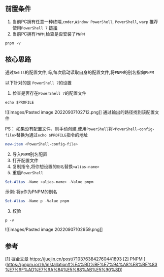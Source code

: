 ## 前置条件

1. 当前PC拥有任意一种终端,`cmder`,`Window PowerShell`, `PowerShell`, `warp`
   推荐使用`PowerShell 7` [链接](https://docs.microsoft.com/zh-cn/powershell/scripting/whats-new/what-s-new-in-powershell-70?view=powershell-7.2)
2. 当前PC拥有`PNPM`,检查是否安装了`PNPM`

```shell
pnpm -v
```

## 核心思路

通过`Sehll`的配置文件,吗,每次启动读取自身的配置文件,将`PNPM`的别名指向`PNPM`

以下针对的是 `PowerShell 7`的设置

1. 检查是否存在`PowerShell 7`的配置文件

```pwsh
echo $PROFILE
```

![[images/Pasted image 20220907102712.png]]
通过输出的路径找到该配置文件

PS： 如果没有配置文件，则手动创建,使用`PowerShell`将`<PowerShell-config-file>`替换为通过`echo $PROFILE`指令的地址

```powershell
new-item <PowerShell-config-file>
```

2. 导入`PNPM`别名配置
1. 打开配置文件
2. 复制指令,将你想设置的`别名`替换`<alias-name>`
3. 重启`PowerShell`

```ps1
Set-Alias -Name <alias-name> -Value pnpm
```

示例: 将p作为PNPM的别名

```ps1
Set-Alias -Name p -Value pnpm
```

3. 校验

```Shell
p -v
```

![[images/Pasted image 20220907102959.png]]

## 参考

[1] 掘金文章 https://juejin.cn/post/7103763842760441893
[2] PNPM ](https://pnpm.io/zh/installation#%E4%BD%BF%E7%94%A8%E8%BE%83%E7%9F%AD%E7%9A%84%E5%88%AB%E5%90%8D)